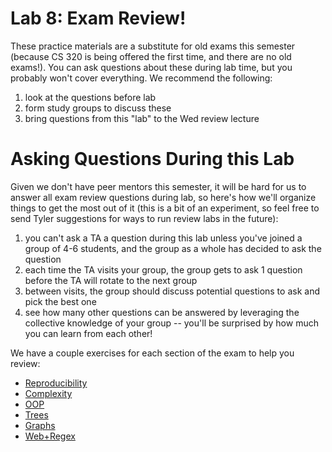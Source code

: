 # Lab 8: Exam Review!

These practice materials are a substitute for old exams this semester
(because CS 320 is being offered the first time, and there are no old
exams!).  You can ask questions about these during lab time, but you
probably won't cover everything.  We recommend the following:

1. look at the questions before lab
2. form study groups to discuss these
3. bring questions from this "lab" to the Wed review lecture

# Asking Questions During this Lab

Given we don't have peer mentors this semester, it will be hard for us
to answer all exam review questions during lab, so here's how we'll
organize things to get the most out of it (this is a bit of an
experiment, so feel free to send Tyler suggestions for ways to run
review labs in the future):

1. you can't ask a TA a question during this lab unless you've joined a group of 4-6 students, and the group as a whole has decided to ask the question
2. each time the TA visits your group, the group gets to ask 1 question before the TA will rotate to the next group
3. between visits, the group should discuss potential questions to ask and pick the best one
4. see how many other questions can be answered by leveraging the collective knowledge of your group -- you'll be surprised by how much you can learn from each other!

We have a couple exercises for each section of the exam to help you review:

* [Reproducibility](reproducibility.md)
* [Complexity](complexity.md)
* [OOP](oop.md)
* [Trees](trees.md)
* [Graphs](graphs.md)
* [Web+Regex](web.md)

